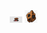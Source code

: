 <style>
  #superman
  {
    margin-left: 50px;
    width: 20px;
    height:10px;
  }
  .meteorite
  {
    width: 20px;
    height: 20px;
  }
</style>


<div style="background-image: url('sky.jpg');">
  <img src="superman.png" id="superman">
  <img src="meteorite.png" class="meteorite" style="margin-right: 50px;">
</div>
